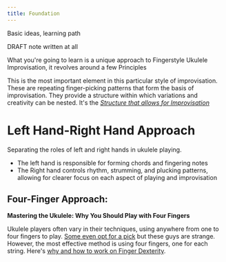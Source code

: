 ```yaml
---
title: Foundation
---
```



Basic ideas, learning path 

DRAFT note written at all

What you're going to learn is a unique approach to Fingerstyle Ukulele Improvisation, it revolves around a few Principles



This is the most important element in this particular style of improvisation. These are repeating finger-picking patterns that form the basis of improvisation. They provide a structure within which variations and creativity can be nested. It's the *[Structure that allows for Improvisation](404)*


# Left Hand-Right Hand Approach

Separating the roles of left and right hands in ukulele playing. 
- The left hand is responsible for forming chords and fingering notes
- The Right hand controls rhythm, strumming, and plucking patterns, allowing for clearer focus on each aspect of playing and improvisation

## Four-Finger Approach:

**Mastering the Ukulele: Why You Should Play with Four Fingers**

Ukulele players often vary in their techniques, using anywhere from one to four fingers to play. [Some even opt for a pick](404.md) but these guys are strange. However, the most effective method is using four fingers, one for each string. Here's [why and how to work on Finger Dexterity](404).
 